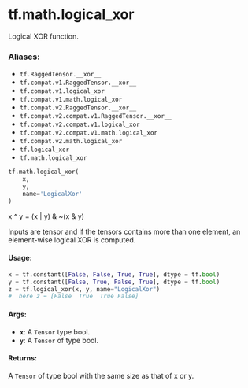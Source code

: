 <div itemscope itemtype="http://developers.google.com/ReferenceObject">
<meta itemprop="name" content="tf.math.logical_xor" />
<meta itemprop="path" content="Stable" />
</div>

# tf.math.logical_xor

Logical XOR function.

### Aliases:

* `tf.RaggedTensor.__xor__`
* `tf.compat.v1.RaggedTensor.__xor__`
* `tf.compat.v1.logical_xor`
* `tf.compat.v1.math.logical_xor`
* `tf.compat.v2.RaggedTensor.__xor__`
* `tf.compat.v2.compat.v1.RaggedTensor.__xor__`
* `tf.compat.v2.compat.v1.logical_xor`
* `tf.compat.v2.compat.v1.math.logical_xor`
* `tf.compat.v2.math.logical_xor`
* `tf.logical_xor`
* `tf.math.logical_xor`

``` python
tf.math.logical_xor(
    x,
    y,
    name='LogicalXor'
)
```

<!-- Placeholder for "Used in" -->

x ^ y = (x | y) & ~(x & y)

Inputs are tensor and if the tensors contains more than one element, an
element-wise logical XOR is computed.

#### Usage:



```python
x = tf.constant([False, False, True, True], dtype = tf.bool)
y = tf.constant([False, True, False, True], dtype = tf.bool)
z = tf.logical_xor(x, y, name="LogicalXor")
#  here z = [False  True  True False]
```

#### Args:


* <b>`x`</b>: A `Tensor` type bool.
* <b>`y`</b>: A `Tensor` of type bool.


#### Returns:

A `Tensor` of type bool with the same size as that of x or y.
